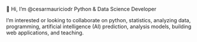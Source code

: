 👋 Hi, I’m @cesarmauriciodr Python & Data Science Developer

I’m interested or looking to collaborate on python, statistics, analyzing data, programming, artificial intelligence (AI) prediction, analysis models, building web applications, and teaching.
 
